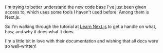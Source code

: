 I'm trying to better understand the new code base I've just been given access to, which uses some tools I haven't used before. Among them is Next.js.

So I'm walking through the tutorial at [Learn Next.js](https://nextjs.org/learn) to get a handle on what, how, and why it does what it does.

I'm a little bit in love with their documentation and wishing that all docs were so well-written!
